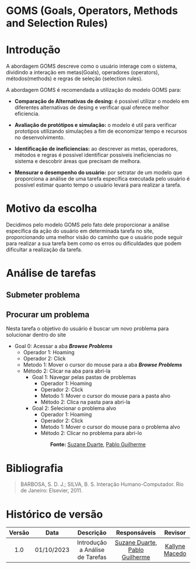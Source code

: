 # GOMS (Goals, Operators, Methods and Selection Rules)

# Introdução

A abordagem GOMS descreve como o usuário interage com o sistema, dividindo a interação em metas(Goals), operadores (operators), métodos(methods) e regras de seleção (selection rules).

A abordagem GOMS é recomendada a utilização do modelo GOMS para:

- **Comparação de Alternativas de desing:** é possivel utilizar o modelo em diferentes alternativas de desing e verificar qual oferece melhor eficiencia.

- **Avaliação de protótipos e simulação:** o modelo é util para verificar prototipos utilizando simulações a fim de economizar tempo e recursos no desenvolvimento.

- **Identificação de ineficiencias:** ao descrever as metas, operadores, métodos e regras é possivel identificar possiveis ineficiencias no sistema e descobrir áreas que precisam de melhora.

- **Mensurar o desempenho do usuário:** por setratar de um modelo que proporciona a análise de uma tarefa específica executada pelo usuário é possivel estimar quanto tempo o usuário levará para realizar a tarefa.

# Motivo da escolha

Decidimos pelo modelo GOMS pelo fato dele proporcionar a análise especifica da ação do usuário em determinada tarefa no site, proporcionando uma melhor visão do caminho que o usuário pode seguir para realizar a sua tarefa bem como os erros ou dificuldades que podem dificultar a realização da tarefa.

# Análise de tarefas

## Submeter problema

## Procurar um problema

Nesta tarefa o objetivo do usuário é buscar um novo problema para solucionar dentro do site

- Goal 0: Acessar a aba **_Browse Problems_**
  - Operador 1: Hoaming
  - Operador 2: Click
  - Metodo 1: Mover o cursor do mouse para a aba **_Browse Problems_**
  - Método 2: Clicar na aba para abri-la
    - Goal 1: Navegar pelas pastas de problemas
      - Operador 1: Hoaming
      - Operador 2: Click
      - Metodo 1: Mover o cursor do mouse para a pasta alvo
      - Método 2: Clica na pasta para abri-la
    - Goal 2: Selecionar o problema alvo
      - Operador 1: Hoaming
      - Operador 2: Click
      - Metodo 1: Mover o cursor do mouse para o problema alvo
      - Método 2: Clicar no problema para abri-lo

<center><b>Fonte:</b> <a href="https://github.com/suzaneduarte">Suzane Duarte</a>, <a href="https://github.com/PabloGJBS">Pablo Guilherme</a></center>

# Bibliografia

> BARBOSA, S. D. J.; SILVA, B. S. Interação Humano-Computador. Rio de Janeiro: Elsevier, 2011.

# Histórico de versão

| Versão |    Data    |            Descrição            |                                           Responsáveis                                            |                     Revisor                     |
| :----: | :--------: | :-----------------------------: | :-----------------------------------------------------------------------------------------------: | :---------------------------------------------: |
|  1.0   | 01/10/2023 | Introdução a Análise de Tarefas | [Suzane Duarte](https://github.com/suzaneduarte), [Pablo Guilherme](https://github.com/PabloGJBS) | [Kallyne Macedo](https://github.com/kalipassos) |
